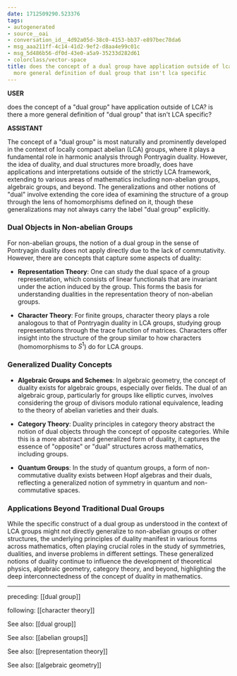 ```yaml
---
date: 1712509290.523376
tags:
- autogenerated
- source__oai
- conversation_id__4d92a05d-38c0-4153-bb37-e897bec78da6
- msg_aaa211ff-4c14-41d2-9ef2-d8aa4e99c01c
- msg_5d486b56-df0d-43e0-a5a9-35233d282d61
- colorclass/vector-space
title: does the concept of a dual group have application outside of lca is there a
  more general definition of dual group that isn't lca specific
---
```


**USER**

does the concept of a "dual group" have application outside of LCA? is there a more general definition of "dual group" that isn't LCA specific?


**ASSISTANT**

The concept of a "dual group" is most naturally and prominently developed in the context of locally compact abelian (LCA) groups, where it plays a fundamental role in harmonic analysis through Pontryagin duality. However, the idea of duality, and dual structures more broadly, does have applications and interpretations outside of the strictly LCA framework, extending to various areas of mathematics including non-abelian groups, algebraic groups, and beyond. The generalizations and other notions of "dual" involve extending the core idea of examining the structure of a group through the lens of homomorphisms defined on it, though these generalizations may not always carry the label "dual group" explicitly.

### Dual Objects in Non-abelian Groups

For non-abelian groups, the notion of a dual group in the sense of Pontryagin duality does not apply directly due to the lack of commutativity. However, there are concepts that capture some aspects of duality:

- **Representation Theory**: One can study the dual space of a group representation, which consists of linear functionals that are invariant under the action induced by the group. This forms the basis for understanding dualities in the representation theory of non-abelian groups.
  
- **Character Theory**: For finite groups, character theory plays a role analogous to that of Pontryagin duality in LCA groups, studying group representations through the trace function of matrices. Characters offer insight into the structure of the group similar to how characters (homomorphisms to $S^1$) do for LCA groups.

### Generalized Duality Concepts

- **Algebraic Groups and Schemes**: In algebraic geometry, the concept of duality exists for algebraic groups, especially over fields. The dual of an algebraic group, particularly for groups like elliptic curves, involves considering the group of divisors modulo rational equivalence, leading to the theory of abelian varieties and their duals.
  
- **Category Theory**: Duality principles in category theory abstract the notion of dual objects through the concept of opposite categories. While this is a more abstract and generalized form of duality, it captures the essence of "opposite" or "dual" structures across mathematics, including groups.

- **Quantum Groups**: In the study of quantum groups, a form of non-commutative duality exists between Hopf algebras and their duals, reflecting a generalized notion of symmetry in quantum and non-commutative spaces.

### Applications Beyond Traditional Dual Groups

While the specific construct of a dual group as understood in the context of LCA groups might not directly generalize to non-abelian groups or other structures, the underlying principles of duality manifest in various forms across mathematics, often playing crucial roles in the study of symmetries, dualities, and inverse problems in different settings. These generalized notions of duality continue to influence the development of theoretical physics, algebraic geometry, category theory, and beyond, highlighting the deep interconnectedness of the concept of duality in mathematics.


---

preceding: [[dual group]]  


following: [[character theory]]

See also: [[dual group]]


See also: [[abelian groups]]


See also: [[representation theory]]


See also: [[algebraic geometry]]